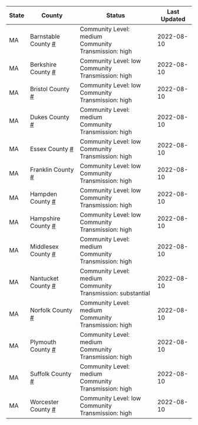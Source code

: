 State | County | Status | Last Updated
--- | --- | --- | --- 
MA | Barnstable County <a href="#barnstable_county">#</a> | <a name="barnstable_county"></a>Community Level: medium<br/>Community Transmission: high | 2022-08-10
MA | Berkshire County <a href="#berkshire_county">#</a> | <a name="berkshire_county"></a>Community Level: low<br/>Community Transmission: high | 2022-08-10
MA | Bristol County <a href="#bristol_county">#</a> | <a name="bristol_county"></a>Community Level: low<br/>Community Transmission: high | 2022-08-10
MA | Dukes County <a href="#dukes_county">#</a> | <a name="dukes_county"></a>Community Level: medium<br/>Community Transmission: high | 2022-08-10
MA | Essex County <a href="#essex_county">#</a> | <a name="essex_county"></a>Community Level: low<br/>Community Transmission: high | 2022-08-10
MA | Franklin County <a href="#franklin_county">#</a> | <a name="franklin_county"></a>Community Level: low<br/>Community Transmission: high | 2022-08-10
MA | Hampden County <a href="#hampden_county">#</a> | <a name="hampden_county"></a>Community Level: low<br/>Community Transmission: high | 2022-08-10
MA | Hampshire County <a href="#hampshire_county">#</a> | <a name="hampshire_county"></a>Community Level: low<br/>Community Transmission: high | 2022-08-10
MA | Middlesex County <a href="#middlesex_county">#</a> | <a name="middlesex_county"></a>Community Level: medium<br/>Community Transmission: high | 2022-08-10
MA | Nantucket County <a href="#nantucket_county">#</a> | <a name="nantucket_county"></a>Community Level: medium<br/>Community Transmission: substantial | 2022-08-10
MA | Norfolk County <a href="#norfolk_county">#</a> | <a name="norfolk_county"></a>Community Level: medium<br/>Community Transmission: high | 2022-08-10
MA | Plymouth County <a href="#plymouth_county">#</a> | <a name="plymouth_county"></a>Community Level: medium<br/>Community Transmission: high | 2022-08-10
MA | Suffolk County <a href="#suffolk_county">#</a> | <a name="suffolk_county"></a>Community Level: medium<br/>Community Transmission: high | 2022-08-10
MA | Worcester County <a href="#worcester_county">#</a> | <a name="worcester_county"></a>Community Level: low<br/>Community Transmission: high | 2022-08-10
